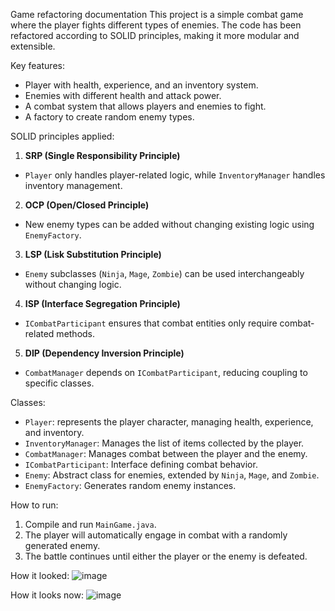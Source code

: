  Game refactoring documentation
 This project is a simple combat game where the player fights different types of enemies.
 The code has been refactored according to SOLID principles, making it more modular and extensible.

 Key features:
- Player with health, experience, and an inventory system.
- Enemies with different health and attack power.
- A combat system that allows players and enemies to fight.
- A factory to create random enemy types.

SOLID principles applied:
1. **SRP (Single Responsibility Principle)**
- `Player` only handles player-related logic, while `InventoryManager` handles inventory management.
2. **OCP (Open/Closed Principle)**
- New enemy types can be added without changing existing logic using `EnemyFactory`.

3. **LSP (Lisk Substitution Principle)**
 - `Enemy` subclasses (`Ninja`, `Mage`, `Zombie`) can be used interchangeably without changing logic.
 4. **ISP (Interface Segregation Principle)**
 - `ICombatParticipant` ensures that combat entities only require combat-related methods.
 5. **DIP (Dependency Inversion Principle)**
 - `CombatManager` depends on `ICombatParticipant`, reducing coupling to specific classes.

 Classes:
- `Player`: represents the player character, managing health, experience, and inventory.
- `InventoryManager`: Manages the list of items collected by the player.
- `CombatManager`: Manages combat between the player and the enemy.
- `ICombatParticipant`: Interface defining combat behavior.
- `Enemy`: Abstract class for enemies, extended by `Ninja`, `Mage`, and `Zombie`.
- `EnemyFactory`: Generates random enemy instances.

How to run:
1. Compile and run `MainGame.java`.
2. The player will automatically engage in combat with a randomly generated enemy.
3. The battle continues until either the player or the enemy is defeated.

How it looked:
![image](https://github.com/user-attachments/assets/6675555b-bd57-4c3e-b9c9-8a3bdf0cc29d)

How it looks now:
![image](https://github.com/user-attachments/assets/127f6055-82ec-40a8-abe7-c7d219c019e2)


